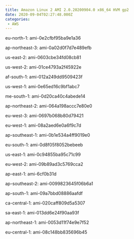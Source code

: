 ```yaml
---
title: Amazon Linux 2 AMI 2.0.20200904.0 x86_64 HVM gp2
date: 2020-09-04T02:27:48.000Z
categories:
 - AWS
---
```


eu-north-1: ami-0e2cfbf95ba9e1a36

ap-northeast-3: ami-0a02d0f7d7e489efb

us-east-2: ami-0603cbe34fd08cb81

us-west-2: ami-01ce4793a2f45922e

af-south-1: ami-012a249dd9509423f

us-west-1: ami-0e65ed16c9bf1abc7

me-south-1: ami-0d20ca40c4abede14

ap-northeast-2: ami-064a198accc7e80e0

eu-west-3: ami-0697b068b80d79421

eu-west-1: ami-08a2aed6e0a6f9c7d

ap-southeast-1: ami-0b1e534a4ff9019e0

eu-south-1: ami-0d8f05f8052bebeeb

us-east-1: ami-0c94855ba95c71c99

eu-west-2: ami-09b89ad3c5769cca2

ap-east-1: ami-6cf0b31d

ap-southeast-2: ami-0099823645f06b6a1

ap-south-1: ami-09a7bbd08886aafdf

ca-central-1: ami-020caff809d5a5307

sa-east-1: ami-013dd6e24f90aa93f

ap-northeast-1: ami-0053d11f74e9e7f52

eu-central-1: ami-08c148bb835696b45

